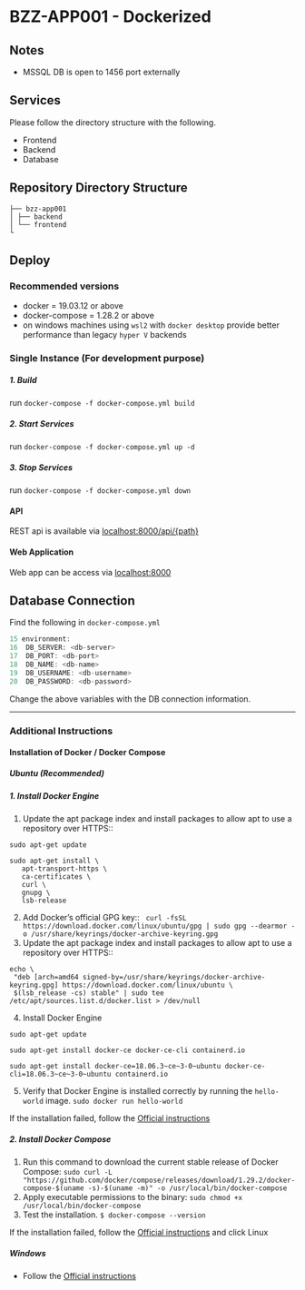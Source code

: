 
# BZZ-APP001 - Dockerized

## Notes
- MSSQL DB is open to 1456 port externally

## Services
Please follow  the directory structure with the following.
- Frontend
- Backend
- Database

## Repository Directory Structure

```
├── bzz-app001
│ ├── backend
│ └── frontend
└
```

## Deploy

### Recommended versions
- docker = 19.03.12 or above
- docker-compose = 1.28.2 or above
- on windows machines using `wsl2` with `docker desktop` provide better performance than legacy `hyper V` backends

### Single Instance (For development purpose)
##### 1. Build
run ``docker-compose -f docker-compose.yml build``
##### 2. Start Services
run ``docker-compose -f docker-compose.yml up -d``
##### 3. Stop Services
run ``docker-compose -f docker-compose.yml down``


#### API 
REST api is available via [localhost:8000/api/{path}](http://localhost:8000/api/)

#### Web Application
Web app can be access via [localhost:8000](http://localhost:8000)

## Database Connection
Find the following in `docker-compose.yml`
```java 
15 environment:
16  DB_SERVER: <db-server>
17  DB_PORT: <db-port>
18  DB_NAME: <db-name>
19  DB_USERNAME: <db-username>
20  DB_PASSWORD: <db-password>
```
Change the above variables with the DB connection information.

---
### Additional Instructions
#### Installation of Docker / Docker Compose
##### Ubuntu (Recommended)
##### 1. Install Docker Engine
1. Update the apt package index and install packages to allow apt to use a repository over HTTPS::
 ``` 
sudo apt-get update

sudo apt-get install \
    apt-transport-https \
    ca-certificates \
    curl \
    gnupg \
    lsb-release
```
2. Add Docker’s official GPG key::
 `` curl -fsSL https://download.docker.com/linux/ubuntu/gpg | sudo gpg --dearmor -o /usr/share/keyrings/docker-archive-keyring.gpg``
 1. Update the apt package index and install packages to allow apt to use a repository over HTTPS::
 ``` 
echo \
  "deb [arch=amd64 signed-by=/usr/share/keyrings/docker-archive-keyring.gpg] https://download.docker.com/linux/ubuntu \
  $(lsb_release -cs) stable" | sudo tee /etc/apt/sources.list.d/docker.list > /dev/null

```
 4. Install Docker Engine
 ``` 
 sudo apt-get update
 
 sudo apt-get install docker-ce docker-ce-cli containerd.io

sudo apt-get install docker-ce=18.06.3~ce~3-0~ubuntu docker-ce-cli=18.06.3~ce~3-0~ubuntu containerd.io
  ```
   5. Verify that Docker Engine is installed correctly by running the `hello-world` image.
 ``sudo docker run hello-world``


If the installation failed, follow the [Official instructions](https://docs.docker.com/engine/install/ubuntu/)

##### 2. Install Docker Compose
  1. Run this command to download the current stable release of Docker Compose:
 ``sudo curl -L "https://github.com/docker/compose/releases/download/1.29.2/docker-compose-$(uname -s)-$(uname -m)" -o /usr/local/bin/docker-compose``
 2. Apply executable permissions to the binary:
``sudo chmod +x /usr/local/bin/docker-compose``
 3. Test the installation.
 ``$ docker-compose --version``
  
If the installation failed, follow the [Official instructions](https://docs.docker.com/compose/install/) and click Linux
 ##### Windows
 - Follow the [Official instructions](https://docs.docker.com/docker-for-windows/install/)
